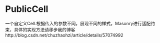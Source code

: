 # PublicCell
一个自定义Cell.根据传入的参数不同，展现不同的样式，Masonry进行适配约束，具体的实现方法请移步我的博客http://blog.csdn.net/chuzhaohzi/article/details/57074992
